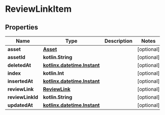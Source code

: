 
# ReviewLinkItem

## Properties
| Name | Type | Description | Notes |
| ------------ | ------------- | ------------- | ------------- |
| **asset** | [**Asset**](Asset.md) |  |  [optional] |
| **assetId** | **kotlin.String** |  |  [optional] |
| **deletedAt** | [**kotlinx.datetime.Instant**](kotlinx.datetime.Instant.md) |  |  [optional] |
| **index** | **kotlin.Int** |  |  [optional] |
| **insertedAt** | [**kotlinx.datetime.Instant**](kotlinx.datetime.Instant.md) |  |  [optional] |
| **reviewLink** | [**ReviewLink**](ReviewLink.md) |  |  [optional] |
| **reviewLinkId** | **kotlin.String** |  |  [optional] |
| **updatedAt** | [**kotlinx.datetime.Instant**](kotlinx.datetime.Instant.md) |  |  [optional] |



